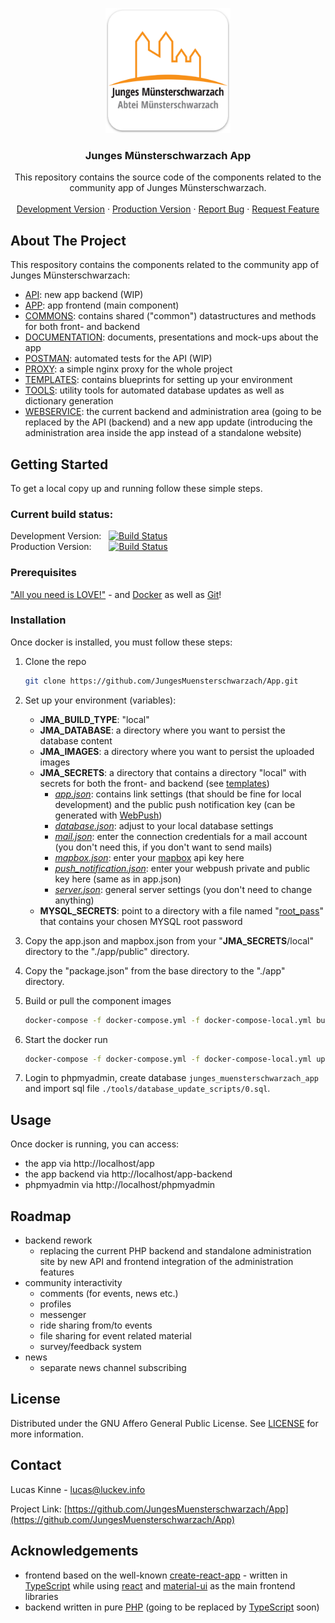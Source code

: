 <p align="center">
  <a href="https://github.com/JungesMuensterschwarzach/App">
    <img src="./app/public/icons/512x512.png" alt="Logo" width="200" height="200">
  </a>

  <h3 align="center">Junges Münsterschwarzach App</h3>

  <p align="center">
    This repository contains the source code of the components related to the community app of Junges Münsterschwarzach.
    <br />
    <br />
    <a href="https://www.luckev.info/app">Development Version</a>
    ·
    <a href="https://junges-muensterschwarzach.roth-familie.eu">Production Version</a>
    ·
    <a href="https://github.com/JungesMuensterschwarzach/App/issues">Report Bug</a>
    ·
    <a href="https://github.com/JungesMuensterschwarzach/App/issues">Request Feature</a>
  </p>
</p>



<!-- ABOUT THE PROJECT -->
## About The Project

This respository contains the components related to the community app of Junges Münsterschwarzach:
* [API](./api): new app backend (WIP)
* [APP](./app): app frontend (main component)
* [COMMONS](./commons): contains shared ("common") datastructures and methods for both front- and backend
* [DOCUMENTATION](./documentation): documents, presentations and mock-ups about the app
* [POSTMAN](./postman): automated tests for the API (WIP)
* [PROXY](./proxy): a simple nginx proxy for the whole project
* [TEMPLATES](./templates): contains blueprints for setting up your environment
* [TOOLS](./tools): utility tools for automated database updates as well as dictionary generation
* [WEBSERVICE](./webservice): the current backend and administration area (going to be replaced by the API (backend) and a new app update (introducing the administration area inside the app instead of a standalone website)



<!-- GETTING STARTED -->
## Getting Started

To get a local copy up and running follow these simple steps.

### Current build status:
Development Version:&nbsp;&nbsp;&nbsp;[![Build Status](https://luckev.info/jenkins/buildStatus/icon?job=Projects%2FJunges+M%C3%BCnsterschwarzach%2FApp%2F%28Development%29+Build%2BPush)](https://luckev.info/jenkins/job/Projects/job/Junges%20M%C3%BCnsterschwarzach/job/App/job/(Development)%20Build+Push/)<br/>
Production Version:&nbsp;&nbsp;&nbsp;&nbsp;&nbsp;&nbsp;&nbsp;[![Build Status](https://luckev.info/jenkins/buildStatus/icon?job=Projects%2FJunges+M%C3%BCnsterschwarzach%2FApp%2F%28Production%29+Build%2BPush)](https://luckev.info/jenkins/job/Projects/job/Junges%20M%C3%BCnsterschwarzach/job/App/job/(Production)%20Build+Push/)

### Prerequisites

["All you need is LOVE!"](https://youtu.be/_7xMfIp-irg) - and [Docker](https://www.docker.com/) as well as [Git](https://git-scm.com/)!

### Installation

Once docker is installed, you must follow these steps:

1. Clone the repo
   ```sh
   git clone https://github.com/JungesMuensterschwarzach/App.git
   ```
2. Set up your environment (variables):
    * <strong>JMA_BUILD_TYPE</strong>: "local"
    * <strong>JMA_DATABASE</strong>: a directory where you want to persist the database content
    * <strong>JMA_IMAGES</strong>: a directory where you want to persist the uploaded images
    * <strong>JMA_SECRETS</strong>: a directory that contains a directory "local" with secrets for both the front- and backend (see [templates](./templates/jma_secrets/local))
        * <i>[app.json](./templates/jma_secrets/local/app.json)</i>: contains link settings (that should be fine for local development) and the public push notification key (can be generated with [WebPush](https://github.com/web-push-libs/web-push))
        * <i>[database.json](./templates/jma_secrets/local/database.json)</i>: adjust to your local database settings
        * <i>[mail.json](./templates/jma_secrets/local/mail.json)</i>: enter the connection credentials for a mail account (you don't need this, if you don't want to send mails)
        * <i>[mapbox.json](./templates/jma_secrets/local/mapbox.json)</i>: enter your [mapbox](https://www.mapbox.com) api key here
        * <i>[push_notification.json](./templates/jma_secrets/local/push_notification.json)</i>: enter your webpush private and public key here (same as in app.json)
        * <i>[server.json](./templates/jma_secrets/local/server.json)</i>: general server settings (you don't need to change anything)
    * <strong>MYSQL_SECRETS</strong>: point to a directory with a file named "[root_pass](./templates/mysql_secrets/root_pass)" that contains your chosen MYSQL root password

3. Copy the app.json and mapbox.json from your "<strong>JMA_SECRETS</strong>/local" directory to the "./app/public" directory.

4. Copy the "package.json" from the base directory to the "./app" directory.

5. Build or pull the component images
    ```sh
    docker-compose -f docker-compose.yml -f docker-compose-local.yml build
    ```
6. Start the docker run
    ```sh
    docker-compose -f docker-compose.yml -f docker-compose-local.yml up -d
    ```
7. Login to phpmyadmin, create database `junges_muensterschwarzach_app` and import sql file `./tools/database_update_scripts/0.sql`.


<!-- USAGE EXAMPLES -->
## Usage

Once docker is running, you can access:
* the app via http://localhost/app
* the app backend via http://localhost/app-backend
* phpmyadmin via http://localhost/phpmyadmin



<!-- ROADMAP -->
## Roadmap

* backend rework
    * replacing the current PHP backend and standalone administration site by new API and frontend integration of the administration features
* community interactivity
    * comments (for events, news etc.)
    * profiles
    * messenger
    * ride sharing from/to events
    * file sharing for event related material
    * survey/feedback system
* news
    * separate news channel subscribing



<!-- LICENSE -->
## License

Distributed under the GNU Affero General Public License. See [LICENSE](./LICENSE) for more information.



<!-- CONTACT -->
## Contact

Lucas Kinne - lucas@luckev.info

Project Link: [https://github.com/JungesMuensterschwarzach/App](https://github.com/JungesMuensterschwarzach/App)



<!-- ACKNOWLEDGEMENTS -->
## Acknowledgements

* frontend based on the well-known [create-react-app](https://github.com/facebook/create-react-app) - written in [TypeScript](https://github.com/microsoft/TypeScript) while using [react](https://github.com/facebook/react) and [material-ui](https://github.com/mui-org/material-ui) as the main frontend libraries
* backend written in pure [PHP](https://www.php.net/) (going to be replaced by [TypeScript](https://github.com/microsoft/TypeScript) soon)